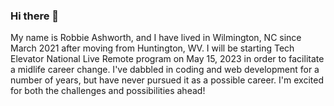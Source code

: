 ### Hi there 👋

<!--
**robbieashworth75/robbieashworth75** is a ✨ _special_ ✨ repository because its `README.md` (this file) appears on your GitHub profile.

Here are some ideas to get you started:

- 🔭 I’m currently working on ...
- 🌱 I’m currently learning ...
- 👯 I’m looking to collaborate on ...
- 🤔 I’m looking for help with ...
- 💬 Ask me about ...
- 📫 How to reach me: ...
- 😄 Pronouns: ...
- ⚡ Fun fact: ...
-->
My name is Robbie Ashworth, and I have lived in Wilmington, NC since March 2021 after moving from Huntington, WV. I will be starting Tech Elevator National Live Remote program on May 15, 2023 in order to facilitate a midlife career change. I've dabbled in coding and web development for a number of years, but have never pursued it as a possible career. I'm excited for both the challenges and possibilities ahead!
